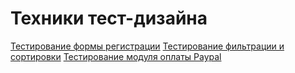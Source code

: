 # Техники тест-дизайна
[Тестирование формы регистрации](https://docs.google.com/spreadsheets/d/11P43CT3nyeL0CrNArEtH2KTA1WhoTEqK1yQfJ6BX1Ec/edit?gid=0#gid=0)
[Тестирование фильтрации и сортировки](https://docs.google.com/spreadsheets/d/1zUQRGxNSE_iuIk5eFdoT5WGGZUeGFpxgdnUrYiIW8IE/edit?gid=1618612150#gid=1618612150)
[Тестирование модуля оплаты Paypal](https://docs.google.com/spreadsheets/d/1WIKNpAesmwMqnOIoe-tqqFEoUpNhmWpHdeG9DxgeOYw/edit?usp=sharing)

